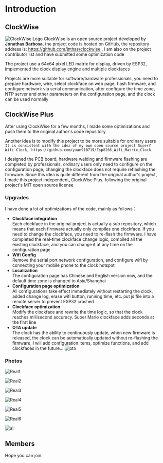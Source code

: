 # Introduction

## ClockWise

![ClockWise Logo](/img/clockwise_logo.png)
ClockWise is an open source project developed by **Jonathas Barbosa**, the project code is hosted on GitHub, the repository address is: https://github.com/jnthas/clockwise , I am also on the project contributor list and have submitted some optimization code

The project use a 64x64 pixel LED matrix for display, driven by ESP32, implemented the clock display engine and multiple clockfaces

Projects are more suitable for software/hardware professionals, you need to prepare hardware, wire, select clockface on web page, flash firmware, and configure network via serial communication, after configure the time zone, NTP server and other parameters on the configuration page, and the clock can be used normally

## ClockWise Plus

After using ClockWise for a few months, I made some optimizations and push them to the original author's code repository

Another idea is to modify this project to be more suitable for ordinary users  
`It is consistent with the idea of ​​my own open source project SuperY Wifi Clock, https://github.com/yuan910715/Esp8266_Wifi_Matrix_Clock`

I designed the PCB board, hardware welding and firmware flashing are completed by professionals, ordinary users only need to configure on the configuration page, changing the clockface does not require reflashing the firmware. Since this idea is quite different from the original author's project, I made this project independent, ClockWise Plus, following the original project's MIT open source license

### Upgrades

I have done a lot of optimizations of the code, mainly as follows：

- **Clockface integration**  
Each clockface in the original project is actually a sub repository, which means that each firmware actually only compiles one clockface. If you need to change the clockface, you need to re-flash the firmware. I have completed the real-time clockface change logic, compiled all the existing clockface, and you can change it at any time on the configuration page
- **Wifi Config**  
Remove the serial port network configuration, and configure wifi by connecting your mobile phone to the clock hotspot
- **Localization**  
The configuration page has Chinese and English version now, and the default time zone is changed to Asia/Shanghai
- **Configuration page optimization**  
All configurations take effect immediately without restarting the clock, added change log, erase wifi button, running time, etc. put js file into a remote server to prevent ESP32 crashed
- **Clockface optimization**  
Modify the clockface and rewrite the time logic, so that the clock reaches millisecond accuracy. Super Mario clockface adds seconds at the first line
- **OTA update**  
The clock has the ability to continuously update, when new firmware is released, the clock can be automatically updated without re-flashing the firmware, I will add configuration items, optimize functions, and add clockfaces in the future...
![ota](/img/ota.png)

### Photos
![Real1](/img/real1.png)

![Real2](/img/real2.png)

![Real3](/img/real3.png)

![Real4](/img/real4.png)

![Real5](/img/real5.png)

![Real6](/img/real6.png)

![all](/img/all.png)

## Members

<script setup>
import { VPTeamMembers } from 'vitepress/theme'

const members = [
  {
    avatar: 'https://topyuan.top/yuan.png',
    name: 'Felix Feng',
    title: 'Creator',
    links: [
      { icon: 'github', link: 'https://github.com/yuan910715' }
    ]
  },
]
</script>

<VPTeamMembers size="small" :members="members" />

Hope you can join